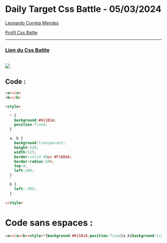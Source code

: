 # Daily Target Css Battle - 05/03/2024

[Leonardo Correia Mendes](https://github.com/leonardo-correiamendes)

[Profil Css Batlle](https://cssbattle.dev/player/PxahljaEJJesW2q41DyRFOpJIt73)

<hr>

### [Lien du Css Battle](https://cssbattle.dev/play/p1cEpHID7syoP2rt3Qrk)
<br>

<img src="https://firebasestorage.googleapis.com/v0/b/cssbattleapp.appspot.com/o/user%2Fummd3POvEDfFyeFvVdOMG3OOrwE2%2Ftargets%2Ftarget_qP6sBz9.png?alt=media">

<br>


## Code : 
```html
<a></a>
<b></b>

<style>

  * {
    background:#611B1A;
    position:fixed;
  }

  a, b {
    background:transparent;
    height:520;
    width:525;
    border:solid 40px #F16B4A;
    border-radius:50%;
    top:0;
    left:100;
  }

  b {
    left:-305;
  }
  
</style>
```

# Code sans espaces : 

```html
<a></a><b><style>*{background:#611B1A;position:fixed}a,b{background:transparent;height:520;width:525;border:solid 40px #F16B4A;border-radius:50%;top:0;left:100}b{left:-305
```
